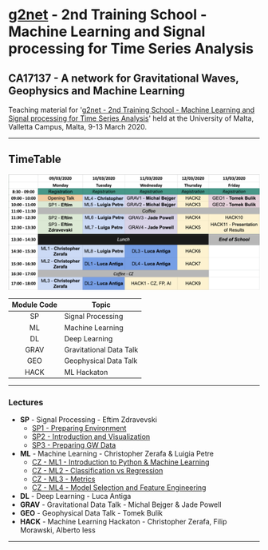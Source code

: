 # [g2net](https://www.g2net.eu/) - 2nd Training School - Machine Learning and Signal processing for Time Series Analysis
## CA17137 - A network for Gravitational Waves, Geophysics and Machine Learning
Teaching material for '[g2net - 2nd Training School - Machine Learning and Signal processing for Time Series Analysis](https://indico.ego-gw.it/event/46/)' held at the University of Malta, Valletta Campus, Malta, 9-13 March 2020.
	
----
## TimeTable 
![timetable](pics/timetable.png)

| **Module Code** | **Topic**                   |
|:-------------:|-------------------------|
| SP          | Signal Processing       |
| ML          | Machine Learning        |
| DL          | Deep Learning           |
| GRAV        | Gravitational Data Talk |
| GEO         | Geophysical Data Talk   |
| HACK        | ML Hackaton             |

----
### Lectures
- **SP** - Signal Processing - Eftim Zdravevski
    - [SP1 - Preparing Environment](Lectures/SP_Signal_Processing_Introduction-Eftim_Zdravevski/signal_processing_0_preparing_environment.ipynb)
    - [SP2 - Introduction and Visualization](Lectures/SP_Signal_Processing_Introduction-Eftim_Zdravevski/signal_processing_1_introduction_and_visualization.ipynb)
    - [SP3 - Preparing GW Data](Lectures/SP_Signal_Processing_Introduction-Eftim_Zdravevski/signal_processing_2_preparing_GW_data.ipynb)
- **ML** - Machine Learning - Christopher Zerafa & Luigia Petre
    - [CZ - ML1 - Introduction to Python & Machine Learning](Lectures/ML_Christopher_Zerafa/ML1_Intro_Python_ML.ipynb)
    - [CZ - ML2 - Classification vs Regression](Lectures/ML_Christopher_Zerafa/ML2_Classification_Regression.ipynb)
    - [CZ - ML3 - Metrics](Lectures/ML_Christopher_Zerafa/ML3_Metrics.ipynb)
    - [CZ - ML4 - Model Selection and Feature Engineering](Lectures/ML_Christopher_Zerafa/ML4_Model_Selection.ipynb)
- **DL** - Deep Learning - Luca Antiga
- **GRAV**	- Gravitational Data Talk - Michal Bejger & Jade Powell
- **GEO**	- Geophysical Data Talk - Tomek Bulik
- **HACK**	- Machine Learning Hackaton - Christopher Zerafa, Filip Morawski, Alberto Iess
---